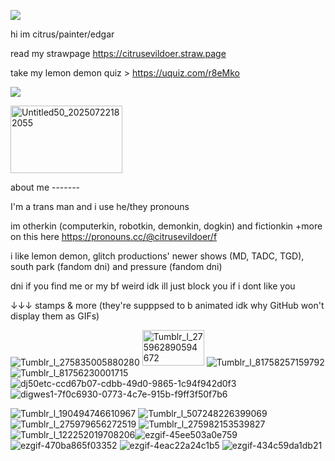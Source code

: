 ![](https://i.ibb.co/SNfjsnF/beef-bastard-sun-thing-guy-1.png)

hi im citrus/painter/edgar

read my strawpage https://citrusevildoer.straw.page

take my lemon demon quiz > https://uquiz.com/r8eMko

![](https://komarev.com/ghpvc/?username=citrusevildoer&color=yellow)

<img width="179" height="108" alt="Untitled50_20250722182055" src="https://github.com/user-attachments/assets/2764233e-fc6b-4882-ad33-98bb3dc222c6" />


about me -------

I'm a trans man and i use he/they pronouns

im otherkin (computerkin, robotkin, demonkin, dogkin) and fictionkin
+more on this here https://pronouns.cc/@citrusevildoer/f

i like lemon demon, glitch productions' newer shows (MD, TADC, TGD), south park (fandom dni) and pressure (fandom dni)

dni if you find me or my bf weird idk ill just block you if i dont like you

↓↓↓ stamps & more (they're supppsed to b animated idk why GitHub won't display them as GIFs)


![Tumblr_l_275835005880280](https://github.com/user-attachments/assets/a2cf9f3f-24d5-47fb-afd5-bb01cb1db982)
<img width="99" height="57" alt="Tumblr_l_275962890594672" src="https://github.com/user-attachments/assets/7ab71ecf-9eff-4045-b15d-5d00c005455d" />
![Tumblr_l_81758257159792](https://github.com/user-attachments/assets/437992fb-49dc-4648-a323-a9534f7ddbd7)
![Tumblr_l_81756230001715](https://github.com/user-attachments/assets/297fb4a2-43df-468c-b38d-079c7ce8acae)
![dj50etc-ccd67b07-cdbb-49d0-9865-1c94f942d0f3](https://github.com/user-attachments/assets/8c66597c-644f-4391-bc7c-4dab06b0717a)
![digwes1-7f0c6930-0773-4c7e-915b-f9ff3f50f7b6](https://github.com/user-attachments/assets/87d80787-b5a5-469d-b6e6-221ed3741141)


![Tumblr_l_190494746610967](https://github.com/user-attachments/assets/a20c4556-e6a2-426b-90e2-7eb4697d1831)
![Tumblr_l_507248226399069](https://github.com/user-attachments/assets/6f4f8ecf-2546-4762-8e3d-4858ad305ab1)
![Tumblr_l_275979656272519](https://github.com/user-attachments/assets/e139f108-9505-4a88-a5cf-23819fdabf0d)
![Tumblr_l_275982153539827](https://github.com/user-attachments/assets/4ec6f969-e2ae-4349-9f62-3cb9364acecf)
![Tumblr_l_122252019708206](https://github.com/user-attachments/assets/db522e2e-89c4-44c8-89b3-c34a30d4b10e)![ezgif-45ee503a0e759](https://github.com/user-attachments/assets/90be8a68-81c9-41a9-a4cc-0c4e9aaba361)
![ezgif-470ba865f03352](https://github.com/user-attachments/assets/76706d17-437e-46e7-b3b9-fa1a3268d274)
![ezgif-4eac22a24c1b5](https://github.com/user-attachments/assets/27f36f80-294c-45db-8e4a-07fa09957d7f)
![ezgif-434c59da1db21](https://github.com/user-attachments/assets/4e66660e-069a-4199-9895-7777aa4906bb)

